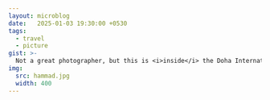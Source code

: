 ```yaml
---
layout: microblog
date:   2025-01-03 19:30:00 +0530
tags:
  - travel
  - picture
gist: >-
  Not a great photographer, but this is <i>inside</i> the Doha International Airport.
img:
  src: hammad.jpg
  width: 400
---
```

